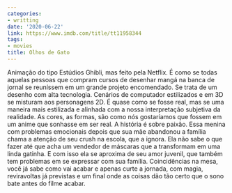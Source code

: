 ```yaml
---
categories:
- writting
date: '2020-06-22'
link: https://www.imdb.com/title/tt11958344
tags:
- movies
title: Olhos de Gato
---
```


Animação do tipo Estúdios Ghibli, mas feito pela Netflix. É como se todas aquelas pessoas que compram cursos de desenhar mangá na banca de jornal se reuníssem em um grande projeto encomendado. Se trata de um desenho com alta tecnologia. Cenários de computador estilizados e em 3D se misturam aos personagens 2D. É quase como se fosse real, mas se uma maneira mais estilizada e alinhada com a nossa interpretação subjetiva da realidade. As cores, as formas, são como nós gostaríamos que fossem em um anime que sonhasse em ser real. A história é sobre paixão. Essa menina com problemas emocionais depois que sua mãe abandonou a família chama a atenção de seu crush na escola, que a ignora. Ela não sabe o que fazer até que acha um vendedor de máscaras que a transformam em uma linda gatinha. E com isso ela se aproxima de seu amor juvenil, que também tem problemas em se expressar com sua família. Coincidências na mesa, você já sabe como vai acabar e apenas curte a jornada, com magia, reviravoltas já previstas e um final onde as coisas dão tão certo que o sono bate antes do filme acabar.